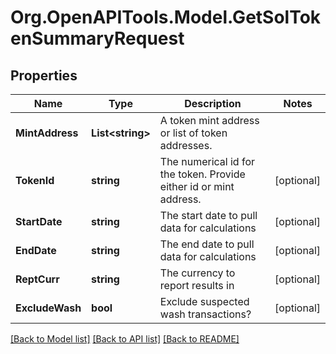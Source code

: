 # Org.OpenAPITools.Model.GetSolTokenSummaryRequest

## Properties

Name | Type | Description | Notes
------------ | ------------- | ------------- | -------------
**MintAddress** | **List&lt;string&gt;** | A token mint address or list of token addresses. | 
**TokenId** | **string** | The numerical id for the token. Provide either id or mint address. | [optional] 
**StartDate** | **string** | The start date to pull data for calculations | [optional] 
**EndDate** | **string** | The end date to pull data for calculations | [optional] 
**ReptCurr** | **string** | The currency to report results in | [optional] 
**ExcludeWash** | **bool** | Exclude suspected wash transactions? | [optional] 

[[Back to Model list]](../README.md#documentation-for-models) [[Back to API list]](../README.md#documentation-for-api-endpoints) [[Back to README]](../README.md)


